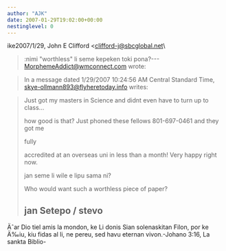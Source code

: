 ```yaml
---
author: "AJK"
date: 2007-01-29T19:02:00+00:00
nestinglevel: 0
---
```

ike2007/1/29, John E Clifford <[clifford-j@sbcglobal.net](mailto://clifford-j@sbcglobal.net)\
>:nimi "worthless" li seme kepeken toki pona?---
 [MorphemeAddict@wmconnect.com](mailto://MorphemeAddict@wmconnect.com) wrote:

> In a message dated 1/29/2007 10:24:56 AM Central Standard Time, 
> [skye-ollmann893@flyheretoday.info](mailto://skye-ollmann893@flyheretoday.info) writes:

> 
> 
> 
> Just got my masters in Science and didnt even have to turn up to class...
> 
> how good is that? Just phoned these fellows 801-697-0461 and they got me 
> 
> fully
> 
> accredited at an overseas uni in less than a month! Very happy right now.
> 
> 
> 
> jan seme li wile e lipu sama ni?
> 
> Who would want such a worthless piece of paper?
> 
> jan Setepo / stevo
> --
 Äˆar Dio tiel amis la mondon, ke Li donis Sian solenaskitan Filon, por ke Ä‰iu, kiu fidas al li, ne pereu, sed havu eternan vivon.-Johano 3:16, La sankta Biblio-